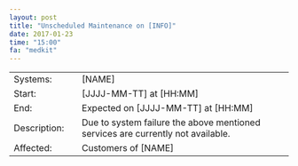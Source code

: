 ```yaml
---
layout: post
title: "Unscheduled Maintenance on [INFO]"
date: 2017-01-23
time: "15:00"
fa: "medkit"
---
```


|                    |  |                                                                      |
|--------------------|--|----------------------------------------------------------------------|
| Systems:           |  | [NAME]                                                               |
| Start:             |  | [JJJJ-MM-TT] at [HH:MM]                                              | 
| End:               |  | Expected on [JJJJ-MM-TT] at [HH:MM]                                  |    
| Description:       |  | Due to system failure the above mentioned services are currently not available. |
| Affected:          |  | Customers of [NAME] 


